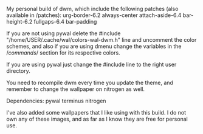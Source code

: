 My personal build of dwm, which include the following patches (also available in /patches):
urg-border-6.2 always-center attach-aside-6.4 bar-height-6.2 fullgaps-6.4 bar-padding

If you are not using pywal delete the #include "/home/USER/.cache/wal/colors-wal-dwm.h" line and uncomment the color schemes, and also if you are using dmenu change the variables in the /*commands*/ section for its respective colors.

If you are using pywal just change the #include line to the right user directory.

You need to recompile dwm every time you update the theme, and remember to change the wallpaper on nitrogen as well.

Dependencies: 
pywal terminus nitrogen

I've also added some wallpapers that I like using with this build. I do not own any of these images, and as far as I know they are free for personal use.
